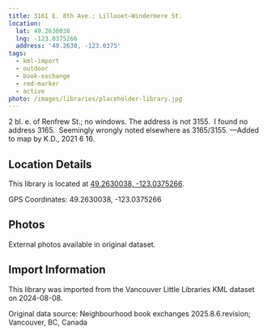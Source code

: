 ```yaml
---
title: 3161 E. 8th Ave.; Lillooet—Windermere St.
location:
  lat: 49.2630038
  lng: -123.0375266
  address: '49.2630, -123.0375'
tags:
  - kml-import
  - outdoor
  - book-exchange
  - red-marker
  - active
photo: /images/libraries/placeholder-library.jpg
---
```

2 bl. e. of Renfrew St.; no windows.
The address is not 3155.  I found no address 3165.  Seemingly wrongly noted elsewhere as 3165/3155.
—Added to map by K.D., 2021 6 16.

## Location Details

This library is located at [49.2630038, -123.0375266](https://www.google.com/maps?q=49.2630038,-123.0375266).

GPS Coordinates: 49.2630038, -123.0375266

## Photos

External photos available in original dataset.

## Import Information

This library was imported from the Vancouver Little Libraries KML dataset on 2024-08-08.

Original data source: Neighbourhood book exchanges 2025.8.6.revision; Vancouver, BC, Canada
